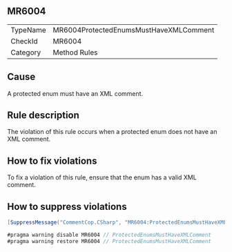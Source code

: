 ## MR6004

<table>
<tr>
  <td>TypeName</td>
  <td>MR6004ProtectedEnumsMustHaveXMLComment</td>
</tr>
<tr>
  <td>CheckId</td>
  <td>MR6004</td>
</tr>
<tr>
  <td>Category</td>
  <td>Method Rules</td>
</tr>
</table>

## Cause

A protected enum must have an XML comment.

## Rule description

The violation of this rule occurs when a protected enum does not have an XML comment.

## How to fix violations

To fix a violation of this rule, ensure that the enum has a valid XML comment.

## How to suppress violations

```csharp
[SuppressMessage("CommentCop.CSharp", "MR6004:ProtectedEnumsMustHaveXMLComment", Justification = "Reviewed.")]
```

```csharp
#pragma warning disable MR6004 // ProtectedEnumsMustHaveXMLComment
#pragma warning restore MR6004 // ProtectedEnumsMustHaveXMLComment
```